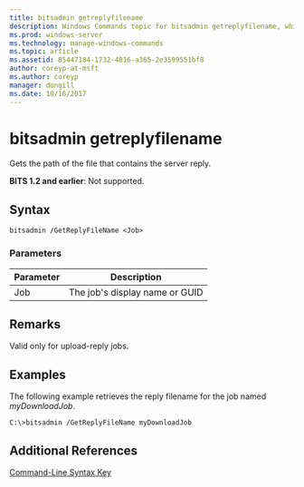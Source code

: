 ```yaml
---
title: bitsadmin getreplyfilename
description: Windows Commands topic for bitsadmin getreplyfilename, which gets the path of the file that contains the server reply.
ms.prod: windows-server
ms.technology: manage-windows-commands
ms.topic: article
ms.assetid: 85447184-1732-4816-a365-2e3599551bf8
author: coreyp-at-msft
ms.author: coreyp
manager: dongill
ms.date: 10/16/2017
---
```


# bitsadmin getreplyfilename

Gets the path of the file that contains the server reply.

**BITS 1.2 and earlier**: Not supported.

## Syntax

```
bitsadmin /GetReplyFileName <Job>
```

### Parameters

|Parameter|Description|
|---------|-----------|
|Job|The job's display name or GUID|

## Remarks

Valid only for upload-reply jobs.

## <a name=BKMK_examples></a>Examples

The following example retrieves the reply filename for the job named *myDownloadJob*.
```
C:\>bitsadmin /GetReplyFileName myDownloadJob
```

## Additional References

[Command-Line Syntax Key](command-line-syntax-key.md)
